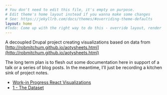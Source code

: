 ```yaml
---
# You don't need to edit this file, it's empty on purpose.
# Edit theme's home layout instead if you wanna make some changes
# See: https://jekyllrb.com/docs/themes/#overriding-theme-defaults
layout: home
#Todo: Come up with the right way to do this - override layout, render a menu, etc.
---
```


A decoupled Drupal project creating visualizations based on data from [http://robmitchum.github.io/aotysheets.html](http://robmitchum.github.io/aotysheets.html)

The long term plan is to flesh out some documentation here in support of a talk or a series of blog posts. In the meantime, I’ll just be recording a kitchen sink of project notes.

* [Work-in Progress React Visualizations](app)
* [1 - The Dataset](journal/1-the-dataset)